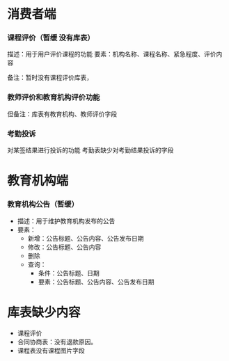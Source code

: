 # 消费者端

### 课程评价（暂缓 没有库表）
描述：用于用户评价课程的功能
要素：机构名称、课程名称、紧急程度、评价内容

备注：暂时没有课程评价库表，

### 教师评价和教育机构评价功能

但备注：库表有教育机构、教师评价字段

### 考勤投诉
对某签结果进行投诉的功能
考勤表缺少对考勤结果投诉的字段



# 教育机构端
### 教育机构公告（暂缓）
  - 描述：用于维护教育机构发布的公告
  - 要素：
    - 新增：公告标题、公告内容、公告发布日期
    - 修改：公告标题、公告内容
    - 删除
    - 查询：
      - 条件：公告标题、日期
      - 要素：公告标题、公告内容、公告发布日期



# 库表缺少内容
- 课程评价
- 合同协商表：没有退款原因。
- 课程表没有课程图片字段